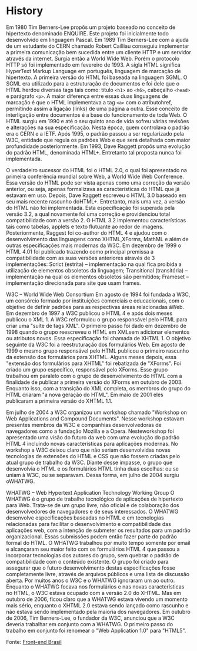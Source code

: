 History
========

Em 1980 Tim Berners-Lee propôs um projeto baseado no conceito de hipertexto denominado ENQUIRE. Este projeto foi inicialmente todo desenvolvido em linguagem Pascal. Em 1989 Tim Berners-Lee com a ajuda de um estudante do CERN chamado Robert Cailliau conseguiu implementar a primeira comunicação bem sucedida entre um cliente HTTP e um servidor através da internet. Surgia então a World Wide Web. Porém o protocolo HTTP só foi implementado em fevereiro de 1993.
A sigla HTML significa HyperText Markup Language em português, linguagem de marcação de hipertexto. A primeira versão do HTML foi baseada na linguagem SGML. O SGML era utilizado para a estruturação de documentos e foi dele que o HTML herdou diversas tags tais como: título `<h1>` ao `<h6>`, cabeçalho `<head>` e parágrafo `<p>`. A maior diferença entre essas duas linguagens de marcação é que o HTML implementava a tag `<a>` com o atributohref, permitindo assim a ligação (links) de uma página a outra. Esse conceito de interligação entre documentos é a base do funcionamento de toda Web.
O HTML surgiu em 1990 e até o seu quinto ano de vida sofreu várias revisões e alterações na sua especificação. Nesta época, quem controlava o padrão era o CERN e a IETF. Após 1995, o padrão passou a ser regularizado pela W3C, entidade que regula os padrões Web e que será detalhada com maior profundidade posteriormente.
Em 1993, Dave Raggett propôs uma evolução do padrão HTML, denominada HTML+. Entretanto tal proposta nunca foi implementada.

O verdadeiro sucessor do HTML foi o HTML 2.0, o qual foi apresentado na primeira conferência mundial sobre Web, a World Wide Web Conference. Essa versão do HTML pode ser vista apenas como uma correção da versão anterior, ou seja, apenas formalizava as características do HTML que já estavam em uso.
Depois, Dave Raggett escreveu o HTML 3.0 baseado em seu mais recente rascunho doHTML+. Entretanto, mais uma vez, a versão do HTML não foi implementada. Esta especificação foi superada pela versão 3.2, a qual novamente foi uma correção e providenciou total compatibilidade com a versão 2. O HTML 3.2 implementou características tais como tabelas, applets e texto flutuante ao redor de imagens. Posteriormente, Raggest foi co-author do HTML 4 e ajudou com o desenvolvimento das linguagens como XHTML,XForms, MathML e além de outras especificações mais modernas da W3C. Em dezembro de 1999 o HTML 4.01 foi publicado trazendo como principal premissa a compatibilidade com as suas versões anteriores através de 3 implementações:
Scrict (estrita) – implementação na qual fica proibida a utilização de elementos obsoletos da linguagem;
Transitional (transitória) – implementação na qual os elementos obsoletos são permitidos;
Frameset – implementação direcionada para site que usam frames.

W3C – World Wide Web Consortium
Em agosto de 1994 foi fundada a W3C, um consórcio formado por instituições comerciais e educacionais, com o objetivo de definir padrões para as respectivas áreas relacionadas àWeb. Em dezembro de 1997 a W3C publicou o HTML 4 e após dois meses publicou o XML 1. A W3C reformulou o grupo responsável pelo HTML para criar uma "suíte de tags XML". O primeiro passo foi dado em dezembro de 1998 quando o grupo reescreveu o HTML em XMLsem adicionar elementos ou atributos novos. Essa especificação foi chamada de XHTML 1.
O objetivo seguinte da W3C foi a reestruturação dos formulários Web. Em agosto de 1999 o mesmo grupo responsável pelo HTML publicou o primeiro rascunho da extensão dos formulários para XHTML. Alguns meses depois, essa "extensão dos formulários para XHTML" foi rebatizada de "XForms". Foi criado um grupo específico, responsável pelo XForms. Esse grupo trabalhou em paralelo com o grupo de desenvolvimento do HTML com a finalidade de publicar a primeira versão do XForms em outubro de 2003.
Enquanto isso, com a transição do XML completa, os membros do grupo do HTML criaram "a nova geração do HTML". Em maio de 2001 eles publicaram a primeira versão do XHTML 1.1.

Em julho de 2004 a W3C organizou um workshop chamado "Workshop on Web Applications and Compound Documents". Nesse workshop estavam presentes membros da W3C e companhias desenvolvedoras de navegadores como a fundação Mozilla e a Opera. Nesteworkshop foi apresentado uma visão do futuro da web com uma evolução do padrão HTML 4 incluindo novas características para aplicações modernas.
No workshop a W3C deixou claro que não seriam desenvolvidas novas tecnologias de extensões do HTML e CSS que não fossem criadas pelo atual grupo de trabalho da W3C. Diante desse impasse, o grupo que desenvolvia o HTML e os formulários HTML tinha duas escolhas: ou se uniam à W3C, ou se separavam. Dessa forma, em julho de 2004 surgiu oWHATWG.

WHATWG – Web Hypertext Application Technology Working Group
O WHATWG é o grupo de trabalho tecnológico de aplicações de hipertexto para Web. Trata-se de um grupo livre, não oficial e de colaboração dos desenvolvedores de navegadores e de seus interessados. O WHATWG desenvolve especificações baseadas no HTML e em tecnologias relacionadas para facilitar o desenvolvimento e compatibilidade das aplicações web, com a intenção de submeter os resultados para um padrão organizacional. Essas submissões podem então fazer parte do padrão formal do HTML.
O WHATWG trabalhou por muito tempo somente por email e alcançaram seu maior feito com os formulários HTML 4 que passou a incorporar tecnologias dos autores do grupo, sem quebrar o padrão de compatibilidade com o conteúdo existente. O grupo foi criado para assegurar que o futuro desenvolvimento destas especificações fosse completamente livre, através de arquivos públicos e uma lista de discussão aberta.
Por muitos anos o W3C e o WHATWG ignoraram um ao outro. Enquanto o WHATWG focava nos formulários e nas novas características no HTML, o W3C estava ocupado com a versão 2.0 do XHTML. Mas em outubro de 2006, ficou claro que a WHATWG estava vivendo um momento mais sério, enquanto o XHTML 2.0 estava sendo lançado como rascunho e não estava sendo implementado pela maioria dos navegadores. Em outubro de 2006, Tim Berners-Lee, o fundador da W3C, anunciou que a W3C deveria trabalhar em conjunto com a WHATWG. O primeiro passo do trabalho em conjunto foi renomear o "Web Application 1.0" para "HTML5".

Fonte: [Front-end Brasil](http://www.frontendbrasil.com.br/artigos/a-historia-do-html/)